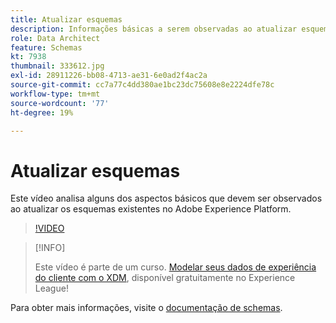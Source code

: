 ```yaml
---
title: Atualizar esquemas
description: Informações básicas a serem observadas ao atualizar esquemas existentes no Adobe Experience Platform.
role: Data Architect
feature: Schemas
kt: 7938
thumbnail: 333612.jpg
exl-id: 28911226-bb08-4713-ae31-6e0ad2f4ac2a
source-git-commit: cc7a77c4dd380ae1bc23dc75608e8e2224dfe78c
workflow-type: tm+mt
source-wordcount: '77'
ht-degree: 19%

---
```


# Atualizar esquemas

Este vídeo analisa alguns dos aspectos básicos que devem ser observados ao atualizar os esquemas existentes no Adobe Experience Platform.

>[!VIDEO](https://video.tv.adobe.com/v/333612?quality=12&learn=on)

>[!INFO]
>
> Este vídeo é parte de um curso. [Modelar seus dados de experiência do cliente com o XDM](https://experienceleague.adobe.com/?recommended=ExperiencePlatform-D-1-2021.1.xdm), disponível gratuitamente no Experience League!

Para obter mais informações, visite o [documentação de schemas](https://experienceleague.adobe.com/docs/experience-platform/xdm/home.html?lang=pt-BR).
